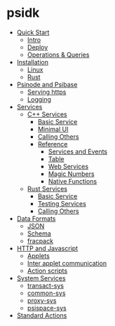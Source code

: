 # psidk

- [Quick Start]()
  - [Intro](intro.md)
  - [Deploy](deploy.md)
  - [Operations & Queries](defining-operations-queries.md)
- [Installation]()
  - [Linux](linux.md)
  - [Rust](rust.md)
- [Psinode and Psibase](psibase/README.md)
  - [Serving https](psibase/https.md)
  - [Logging](psibase/logging.md)
- [Services](services.md)
  - [C++ Services]()
    - [Basic Service](cpp-service/basic/README.md)
    - [Minimal UI](cpp-service/minimal-ui/README.md)
    - [Calling Others](cpp-service/calling/README.md)
    - [Reference]()
      - [Services and Events](cpp-service/reference/services-events.md)
      - [Table](cpp-service/reference/table.md)
      - [Web Services](cpp-service/reference/web-services.md)
      - [Magic Numbers](cpp-service/reference/magic-numbers.md)
      - [Native Functions](cpp-service/reference/native-functions.md)
  - [Rust Services]()
    - [Basic Service](rust-service/basic.md)
    - [Testing Services](rust-service/testing.md)
    - [Calling Others](rust-service/calling.md)
- [Data Formats]()
  - [JSON](format/json.md)
  - [Schema](format/schema.md)
  - [fracpack](format/fracpack.md)
- [HTTP and Javascript](http.md)
  - [Applets](applet/applets.md)
  - [Inter applet communication](applet/inter-applet-communication.md)
  - [Action scripts](applet/action-scripts.md)
- [System Services]()
  - [transact-sys](system-service/transact-sys.md)
  - [common-sys](system-service/common-sys.md)
  - [proxy-sys](system-service/proxy-sys.md)
  - [psispace-sys](system-service/psispace-sys.md)
- [Standard Actions](standards/actions.md)
